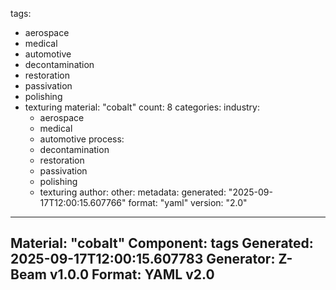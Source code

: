 tags:
  - aerospace
  - medical
  - automotive
  - decontamination
  - restoration
  - passivation
  - polishing
  - texturing
material: "cobalt"
count: 8
categories:
  industry:
    - aerospace
    - medical
    - automotive
  process:
    - decontamination
    - restoration
    - passivation
    - polishing
    - texturing
  author:
  other:
metadata:
  generated: "2025-09-17T12:00:15.607766"
  format: "yaml"
  version: "2.0"

---
Material: "cobalt"
Component: tags
Generated: 2025-09-17T12:00:15.607783
Generator: Z-Beam v1.0.0
Format: YAML v2.0
---